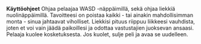 **Käyttöohjeet**
Ohjaa pelaajaa WASD -näppäimillä, sekä ohjaa liekkiä nuolinäppäimillä. Tavoitteesi on poistaa kaikki - tai ainakin mahdollisimman monta - sinua jahtaavat viholliset. Liekkisi pituus riippuu liikkeesi vauhdista, joten et voi vain jäädä paikoillesi ja odottaa vastustajien juoksevan ansaasi. Pelaaja kuolee kosketuksesta. Jos kuolet, sulje peli ja avaa se uudelleen.
